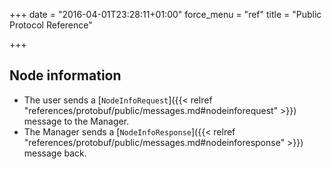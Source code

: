 +++
date = "2016-04-01T23:28:11+01:00"
force_menu = "ref"
title = "Public Protocol Reference"

+++

Node information
----------------

  * The user sends a
    [`NodeInfoRequest`]({{< relref "references/protobuf/public/messages.md#nodeinforequest" >}})
    message to the Manager.
  * The Manager sends a
    [`NodeInfoResponse`]({{< relref "references/protobuf/public/messages.md#nodeinforesponse" >}})
    message back.
